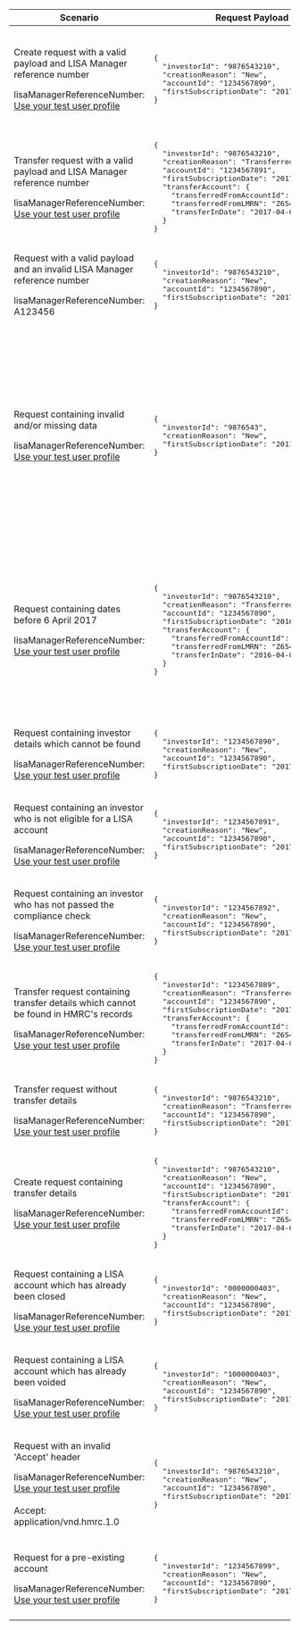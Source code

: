 <table>
    <col width="25%">
    <col width="40%">
    <col width="35%">
    <thead>
        <tr>
            <th>Scenario</th>
            <th>Request Payload</th>
            <th>Response</th>
        </tr>
    </thead>
    <tbody>
        <tr>
            <td><p>Create request with a valid payload and LISA Manager reference number</p><p class ="code--block">lisaManagerReferenceNumber: <a href="#testing">Use your test user profile</a></p></td>
            <td>
<pre class="code--block">
{
  "investorId": "9876543210",
  "creationReason": "New",
  "accountId": "1234567890",
  "firstSubscriptionDate": "2017-04-06"
}
</pre>
            </td>
            <td><p>HTTP status: <code class="code--slim">201 (Created)</code></p>
<pre class="code--block">
{
  "status": 201,
  "success": true,
  "data": {
    "message": "Account created",
    "accountId": "1234567890"
  }
}
</pre>
            </td>
        </tr>
        <tr>
            <td><p>Transfer request with a valid payload and LISA Manager reference number</p><p class ="code--block">lisaManagerReferenceNumber: <a href="#testing">Use your test user profile</a></p></td>
            <td>
<pre class="code--block">
{
  "investorId": "9876543210",
  "creationReason": "Transferred",
  "accountId": "1234567891",
  "firstSubscriptionDate": "2017-04-06",
  "transferAccount": {
    "transferredFromAccountId": "8765432100",
    "transferredFromLMRN": "Z654321",
    "transferInDate": "2017-04-06"
  }
}
</pre>
            </td>
            <td><p>HTTP status: <code class="code--slim">201 (Created)</code></p>
<pre class="code--block">
{
  "status": 201,
  "success": true,
  "data": {
    "message": "Account transferred",
    "accountId": "1234567891"
  }
}
</pre>
            </td>
        </tr>
        <tr>
            <td><p>Request with a valid payload and an invalid LISA Manager reference number</p><p class ="code--block">lisaManagerReferenceNumber: A123456</p></td>
            <td>
<pre class="code--block">
{
  "investorId": "9876543210",
  "creationReason": "New",
  "accountId": "1234567890",
  "firstSubscriptionDate": "2017-04-06"
}
</pre>
            </td>
            <td><p>HTTP status: <code class="code--slim">400 (Bad Request)</code></p>
<pre class="code--block">
{
  "code": "BAD_REQUEST",
  "message": "lisaManagerReferenceNumber in the URL is in the wrong format"
}
</pre>
            </td>
        </tr>
        <tr>
            <td><p>Request containing invalid and/or missing data</p><p class ="code--block">lisaManagerReferenceNumber: <a href="#testing">Use your test user profile</a></p></td>
            <td>
<pre class="code--block">
{
  "investorId": "9876543",
  "creationReason": "New",
  "firstSubscriptionDate": "2011"
}
</pre>
            </td>
            <td><p>HTTP status: <code class="code--slim">400 (Bad Request)</code></p>
<pre class="code--block">
{
  "code": "BAD_REQUEST",
  "message": "Bad Request",
  "errors": [
    {
      "code": "INVALID_DATE",
      "message": "Date is invalid",
      "path": "/firstSubscriptionDate"
    },
    {
      "code": "INVALID_FORMAT",
      "message": "Invalid format has been used",
      "path": "/investorId"
    },
    {
      "code": "MISSING_FIELD",
      "message": "This field is required",
      "path": "/accountId"
    }
  ]
}
</pre>
            </td>
        </tr>
        <tr>
            <td><p>Request containing dates before 6 April 2017</p><p class ="code--block">lisaManagerReferenceNumber: <a href="#testing">Use your test user profile</a></p></td>
            <td>
<pre class="code--block">
{
  "investorId": "9876543210",
  "creationReason": "Transferred",
  "accountId": "1234567890",
  "firstSubscriptionDate": "2016-04-06",
  "transferAccount": {
    "transferredFromAccountId": "8765432100",
    "transferredFromLMRN": "Z654321",
    "transferInDate": "2016-04-06"
  }
}
</pre>
            </td>
            <td><p>HTTP status: <code class="code--slim">403 (Forbidden)</code></p>
<pre class="code--block">
{
  "code": "FORBIDDEN",
  "message": "There is a problem with the request data",
  "errors": [
    {
      "code": "INVALID_DATE",
      "message": "The firstSubscriptionDate cannot be before 6 April 2017",
      "path": "/firstSubscriptionDate"
    },
    {
      "code": "INVALID_DATE",
      "message": "The transferInDate cannot be before 6 April 2017",
      "path": "/transferAccount/transferInDate"
    }
  ]
}
</pre>
            </td>
        </tr>
        <tr>
            <td><p>Request containing investor details which cannot be found</p><p class ="code--block">lisaManagerReferenceNumber: <a href="#testing">Use your test user profile</a></p></td>
            <td>
<pre class="code--block">
{
  "investorId": "1234567890",
  "creationReason": "New",
  "accountId": "1234567890",
  "firstSubscriptionDate": "2017-04-06"
}
</pre>
            </td>
            <td><p>HTTP status: <code class="code--slim">403 (Forbidden)</code></p>
<pre class="code--block">
{
  "code": "INVESTOR_NOT_FOUND",
  "message": "The investor details given do not match with HMRC’s records"
}
</pre>
            </td>
        </tr>
        <tr>
            <td><p>Request containing an investor who is not eligible for a LISA account</p><p class ="code--block">lisaManagerReferenceNumber: <a href="#testing">Use your test user profile</a></p></td>
            <td>
<pre class="code--block">
{
  "investorId": "1234567891",
  "creationReason": "New",
  "accountId": "1234567890",
  "firstSubscriptionDate": "2017-04-06"
}
</pre>
            </td>
            <td><p>HTTP status: <code class="code--slim">403 (Forbidden)</code></p>
<pre class="code--block">
{
  "code": "INVESTOR_ELIGIBILITY_CHECK_FAILED",
  "message": "The investor is not eligible for a LISA account"
}
</pre>
            </td>
        </tr>
        <tr>
            <td><p>Request containing an investor who has not passed the compliance check</p><p class ="code--block">lisaManagerReferenceNumber: <a href="#testing">Use your test user profile</a></p></td>
            <td>
<pre class="code--block">
{
  "investorId": "1234567892",
  "creationReason": "New",
  "accountId": "1234567890",
  "firstSubscriptionDate": "2017-04-06"
}
</pre>
            </td>
            <td><p>HTTP status: <code class="code--slim">403 (Forbidden)</code></p>
<pre class="code--block">
{
  "code": "INVESTOR_COMPLIANCE_CHECK_FAILED",
  "message": "You cannot create or transfer a LISA account because the investor has failed a compliance check"
}
</pre>
            </td>
        </tr>
        <tr>
            <td><p>Transfer request containing transfer details which cannot be found in HMRC's records</p><p class ="code--block">lisaManagerReferenceNumber: <a href="#testing">Use your test user profile</a></p></td>
            <td>
<pre class="code--block">
{
  "investorId": "1234567889",
  "creationReason": "Transferred",
  "accountId": "1234567890",
  "firstSubscriptionDate": "2017-04-06",
  "transferAccount": {
    "transferredFromAccountId": "8765432100",
    "transferredFromLMRN": "Z654321",
    "transferInDate": "2017-04-06"
  }
}
</pre>
            </td>
            <td><p>HTTP status: <code class="code--slim">403 (Forbidden)</code></p>
<pre class="code--block">
{
  "code": "PREVIOUS_INVESTOR_ACCOUNT_DOES_NOT_EXIST",
  "message": "The transferredFromAccountId and transferredFromLMRN given do not match an account on HMRC’s records"
}
</pre>
            </td>
        </tr>
        <tr>
            <td><p>Transfer request without transfer details</p><p class ="code--block">lisaManagerReferenceNumber: <a href="#testing">Use your test user profile</a></p></td>
            <td>
<pre class="code--block">
{
  "investorId": "9876543210",
  "creationReason": "Transferred",
  "accountId": "1234567890",
  "firstSubscriptionDate": "2017-04-06"
}
</pre>
            </td>
            <td><p>HTTP status: <code class="code--slim">403 (Forbidden)</code></p>
<pre class="code--block">
{
  "code": "TRANSFER_ACCOUNT_DATA_NOT_PROVIDED",
  "message": "You must give a transferredFromAccountId, transferredFromLMRN and transferInDate when the creationReason is transferred, current or previous year funds transferred"
}
</pre>
            </td>
        </tr>
        <tr>
            <td><p>Create request containing transfer details</p><p class ="code--block">lisaManagerReferenceNumber: <a href="#testing">Use your test user profile</a></p></td>
            <td>
<pre class="code--block">
{
  "investorId": "9876543210",
  "creationReason": "New",
  "accountId": "1234567890",
  "firstSubscriptionDate": "2017-04-06",
  "transferAccount": {
    "transferredFromAccountId": "8765432100",
    "transferredFromLMRN": "Z654321",
    "transferInDate": "2017-04-06"
  }
}
</pre>
            </td>
            <td><p>HTTP status: <code class="code--slim">403 (Forbidden)</code></p>
<pre class="code--block">
{
  "code": "TRANSFER_ACCOUNT_DATA_PROVIDED",
  "message": "You must only give a transferredFromAccountId, transferredFromLMRN, and transferInDate when the creationReason is transferred, current or previous year funds transferred"
}
</pre>
            </td>
        </tr>
        <tr>
            <td><p>Request containing a LISA account which has already been closed</p><p class ="code--block">lisaManagerReferenceNumber: <a href="#testing">Use your test user profile</a></p></td>
            <td>
<pre class="code--block">
{
  "investorId": "0000000403",
  "creationReason": "New",
  "accountId": "1234567890",
  "firstSubscriptionDate": "2017-04-06"
}
</pre>
            </td>
            <td><p>HTTP status: <code class="code--slim">403 (Forbidden)</code></p>
<pre class="code--block">
{
  "code": "INVESTOR_ACCOUNT_ALREADY_CLOSED",
  "message": "The LISA account is already closed"
}
</pre>
            </td>
        </tr>
        <tr>
            <td><p>Request containing a LISA account which has already been voided</p><p class ="code--block">lisaManagerReferenceNumber: <a href="#testing">Use your test user profile</a></p></td>
            <td>
<pre class="code--block">
{
  "investorId": "1000000403",
  "creationReason": "New",
  "accountId": "1234567890",
  "firstSubscriptionDate": "2017-04-06"
}
</pre>
            </td>
            <td><p>HTTP status: <code class="code--slim">403 (Forbidden)</code></p>
<pre class="code--block">
{
  "code": "INVESTOR_ACCOUNT_ALREADY_VOID",
  "message": "The LISA account is already void"
}
</pre>
            </td>
        </tr>
        <tr>
            <td><p>Request with an invalid 'Accept' header</p><p class ="code--block">lisaManagerReferenceNumber: <a href="#testing">Use your test user profile</a><br><br>Accept: application/vnd.hmrc.1.0</p></td>
            <td>
<pre class="code--block">
{
  "investorId": "9876543210",
  "creationReason": "New",
  "accountId": "1234567890",
  "firstSubscriptionDate": "2017-04-06"
}
</pre>
            </td>
            <td><p>HTTP status: <code class="code--slim">406 (Not Acceptable)</code></p>
<pre class="code--block">
{
  "code": "ACCEPT_HEADER_INVALID",
  "message": "The accept header is missing or invalid"
}
</pre>
            </td>
        </tr>
        <tr>
            <td><p>Request for a pre-existing account</p><p class ="code--block">lisaManagerReferenceNumber: <a href="#testing">Use your test user profile</a></p></td>
            <td>
<pre class="code--block">
{
  "investorId": "1234567899",
  "creationReason": "New",
  "accountId": "1234567890",
  "firstSubscriptionDate": "2017-04-06"
}
</pre>
            </td>
            <td><p>HTTP status: <code class="code--slim">409 (Conflict)</code></p>
<pre class="code--block">
{
  "code": "INVESTOR_ACCOUNT_ALREADY_EXISTS",
  "message": "This investor already has a LISA account",
  "accountId": "1234567890"
}
</pre>
            </td>
        </tr>
    </tbody>
</table>